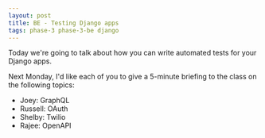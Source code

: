 ```yaml
---
layout: post
title: BE - Testing Django apps
tags: phase-3 phase-3-be django
---
```


Today we're going to talk about how you can write automated tests for your Django apps.

Next Monday, I'd like each of you to give a 5-minute briefing to the class on the following topics:

- Joey: GraphQL
- Russell: OAuth
- Shelby: Twilio
- Rajee: OpenAPI

